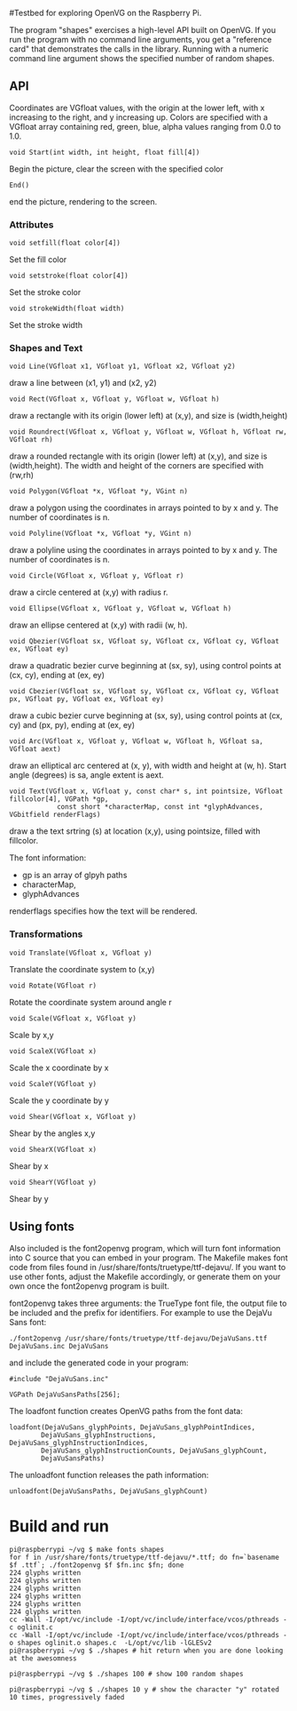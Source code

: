 #Testbed for exploring OpenVG on the Raspberry Pi.

The program "shapes" exercises a high-level API built on OpenVG. If you run the program 
with no command line arguments, you get a "reference card" that demonstrates the calls in the library. 
Running with a numeric command line argument shows the specified number of random shapes.

## API

Coordinates are VGfloat values, with the origin at the lower left, with x increasing to the right, and y increasing up.
Colors are specified with a VGfloat array containing red, green, blue, alpha values ranging from 0.0 to 1.0.


	void Start(int width, int height, float fill[4])
Begin the picture, clear the screen with the specified color

	End()
end the picture, rendering to the screen.

### Attributes

	void setfill(float color[4])
Set the fill color

	void setstroke(float color[4])
Set the stroke color

	void strokeWidth(float width)
Set the stroke width

### Shapes and Text

	void Line(VGfloat x1, VGfloat y1, VGfloat x2, VGfloat y2)
draw a line between (x1, y1) and (x2, y2)

	void Rect(VGfloat x, VGfloat y, VGfloat w, VGfloat h)
draw a rectangle with its origin (lower left) at (x,y), and size is (width,height)

	void Roundrect(VGfloat x, VGfloat y, VGfloat w, VGfloat h, VGfloat rw, VGfloat rh)
draw a rounded rectangle with its origin (lower left) at (x,y), and size is (width,height).  The width and height of the corners are specified with (rw,rh)

	void Polygon(VGfloat *x, VGfloat *y, VGint n)
draw a polygon using the coordinates in arrays pointed to by x and y.  The number of coordinates is n.

	void Polyline(VGfloat *x, VGfloat *y, VGint n)
draw a polyline using the coordinates in arrays pointed to by x and y.  The number of coordinates is n.

	void Circle(VGfloat x, VGfloat y, VGfloat r)
draw a circle centered at (x,y) with radius r.

	void Ellipse(VGfloat x, VGfloat y, VGfloat w, VGfloat h)
draw an ellipse centered at (x,y) with radii (w, h).

	void Qbezier(VGfloat sx, VGfloat sy, VGfloat cx, VGfloat cy, VGfloat ex, VGfloat ey)
draw a quadratic bezier curve beginning at (sx, sy), using control points at (cx, cy), ending at (ex, ey)

	void Cbezier(VGfloat sx, VGfloat sy, VGfloat cx, VGfloat cy, VGfloat px, VGfloat py, VGfloat ex, VGfloat ey)
draw a cubic bezier curve beginning at (sx, sy), using control points at (cx, cy) and (px, py), ending at (ex, ey)

	void Arc(VGfloat x, VGfloat y, VGfloat w, VGfloat h, VGfloat sa, VGfloat aext)
draw an elliptical arc centered at (x, y), with width and height at (w, h).  Start angle (degrees) is sa, angle extent is aext.

	void Text(VGfloat x, VGfloat y, const char* s, int pointsize, VGfloat fillcolor[4], VGPath *gp, 
				const short *characterMap, const int *glyphAdvances, VGbitfield renderFlags)
draw a the text srtring (s) at location (x,y), using pointsize, filled with fillcolor. 

The font information: 
* gp is an array of glpyh paths
* characterMap,
* glyphAdvances

renderflags specifies how the text will be rendered.
	
### Transformations

	void Translate(VGfloat x, VGfloat y)
Translate the coordinate system to (x,y)

	void Rotate(VGfloat r)
Rotate the coordinate system around angle r

	void Scale(VGfloat x, VGfloat y)
Scale by x,y

	void ScaleX(VGfloat x)
Scale the x coordinate by x

	void ScaleY(VGfloat y)
Scale the y coordinate by y

	void Shear(VGfloat x, VGfloat y)
Shear by the angles x,y

	void ShearX(VGfloat x)
Shear by x

	void ShearY(VGfloat y)
Shear by y


## Using fonts

Also included is the font2openvg program, which will turn font information into C source that 
you can embed in your program. The Makefile makes font code from files found in /usr/share/fonts/truetype/ttf-dejavu/. 
If you want to use other fonts, adjust the Makefile accordingly, or generate them on your own once the font2openvg program is built.

font2openvg takes three arguments: the TrueType font file, the output file to be included and the prefix for identifiers.
For example to use the DejaVu Sans font:

	./font2openvg /usr/share/fonts/truetype/ttf-dejavu/DejaVuSans.ttf DejaVuSans.inc DejaVuSans

and include the generated code in your program:

	#include "DejaVuSans.inc"
	
	VGPath DejaVuSansPaths[256];
	
The loadfont function creates OpenVG paths from the font data:

	loadfont(DejaVuSans_glyphPoints, DejaVuSans_glyphPointIndices,
            DejaVuSans_glyphInstructions, DejaVuSans_glyphInstructionIndices,
            DejaVuSans_glyphInstructionCounts, DejaVuSans_glyphCount,
            DejaVuSansPaths)

The unloadfont function releases the path information:

	unloadfont(DejaVuSansPaths, DejaVuSans_glyphCount)

# Build and run

	pi@raspberrypi ~/vg $ make fonts shapes
	for f in /usr/share/fonts/truetype/ttf-dejavu/*.ttf; do fn=`basename $f .ttf`; ./font2openvg $f $fn.inc $fn; done
	224 glyphs written
	224 glyphs written
	224 glyphs written
	224 glyphs written
	224 glyphs written
	224 glyphs written
	cc -Wall -I/opt/vc/include -I/opt/vc/include/interface/vcos/pthreads -c oglinit.c
	cc -Wall -I/opt/vc/include -I/opt/vc/include/interface/vcos/pthreads -o shapes oglinit.o shapes.c  -L/opt/vc/lib -lGLESv2 
	pi@raspberrypi ~/vg $ ./shapes # hit return when you are done looking at the awesomness

	pi@raspberrypi ~/vg $ ./shapes 100 # show 100 random shapes

	pi@raspberrypi ~/vg $ ./shapes 10 y # show the character "y" rotated 10 times, progressively faded
